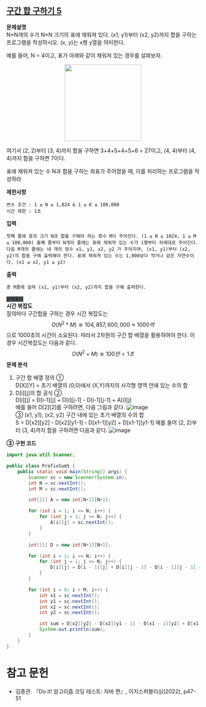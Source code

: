 ## [구간 합 구하기 5](https://www.acmicpc.net/problem/11660)
**문제설명**  
N×N개의 수가 N×N 크기의 표에 채워져 있다. (x1, y1)부터 (x2, y2)까지 합을 구하는 프로그램을 작성하시오. (x, y)는 x행 y열을 의미한다.

예를 들어, N = 4이고, 표가 아래와 같이 채워져 있는 경우를 살펴보자.  
<p style="text-align: center;">
<img src="https://user-images.githubusercontent.com/62678386/194013762-50d9ac04-eb0a-422d-bbc6-f732ab95c8c6.png" width="200" height="200">
</p>


여기서 (2, 2)부터 (3, 4)까지 합을 구하면 3+4+5+4+5+6 = 27이고, (4, 4)부터 (4, 4)까지 합을 구하면 7이다.

표에 채워져 있는 수 N과 합을 구하는 좌표가 주어졌을 때, 이를 처리하는 프로그램을 작성하라

**제한사항**  
~~~
변수 조건 : 1 ≤ N ≤ 1,024 & 1 ≤ K ≤ 100,000
시간 제한 : 1초
~~~
**입력**
~~~
첫째 줄에 표의 크기 N과 합을 구해야 하는 횟수 M이 주어진다. (1 ≤ N ≤ 1024, 1 ≤ M ≤ 100,000) 둘째 줄부터 N개의 줄에는 표에 채워져 있는 수가 1행부터 차례대로 주어진다. 다음 M개의 줄에는 네 개의 정수 x1, y1, x2, y2 가 주어지며, (x1, y1)부터 (x2, y2)의 합을 구해 출력해야 한다. 표에 채워져 있는 수는 1,000보다 작거나 같은 자연수이다. (x1 ≤ x2, y1 ≤ y2)
~~~
**출력**
~~~
총 M줄에 걸쳐 (x1, y1)부터 (x2, y2)까지 합을 구해 출력한다.
~~~
<code style="background-color:#4D5357;">문제풀이</code>  
**시간 복잡도**  
질의마다 구간합을 구하는 경우 시간 복잡도는
$$O(N^2*M) ≅ 104,857,600,000 ≈ 1000억$$
으로 1000초의 시간이 소요된다.
따라서 2차원의 구간 합 배열을 활용하여야 한다. 이 경우 시간복잡도는 다음과 같다.  
$$O(N^2+M) ≅ 100만 < 1초$$
**문제 분석**  
1. 구간 합 배열 정의  ①   
D[X][Y] = 초기 배열의 (0,0)에서 (X,Y)까지의 사각형 영역 안에 있는 수의 합  
2. D[i][j]의 합 공식  ②   
D[i][j] = D[i-1][j] + D[i][j-1] - D[i-1][j-1] + A[i][j]  
예를 들어 D[2][2]를 구하려면, 다음 그림과 같다.
![image](https://user-images.githubusercontent.com/62678386/194022236-0ab21f84-b140-4d19-a803-d1e69b25c515.png)  
③ (x1, y1), (x2, y2) 구간 내에 있는 초기 배열의 수의 합  
S = D[x2][y2] - D[x2][y1-1] - D[x1-1][y2] + D[x1-1][y1-1]
예를 들어 (2, 2)부터 (3, 4)까지 합을 구하려면 다음과 같다.
![image](https://user-images.githubusercontent.com/62678386/194026952-65616b75-d77f-49f3-85a4-8cf312a0cada.png)

**③ 구현 코드**  

```java
import java.util.Scanner;

public class PrefixSum5 {
    public static void main(String[] args) {
        Scanner sc = new Scanner(System.in);
        int N = sc.nextInt();
        int M = sc.nextInt();

        int[][] A = new int[N+1][N+1];

        for (int i = 1; i <= N; i++) {
            for (int j = 1; j <= N; j++) {
                A[i][j] = sc.nextInt();
            }
        }

        int[][] D = new int[N+1][N+1];

        for (int i = 1; i <= N; i++) {
            for (int j = 1; j <= N; j++) {
                D[i][j] = D[i - 1][j] + D[i][j - 1] - D[i - 1][j - 1] + A[i][j];
            }
        }

        for (int i = 0; i < M; i++) {
            int x1 = sc.nextInt();
            int y1 = sc.nextInt();
            int x2 = sc.nextInt();
            int y2 = sc.nextInt();

            int sum = D[x2][y2] - D[x2][y1 - 1] - D[x1 - 1][y2] + D[x1 - 1][y1 - 1];
            System.out.println(sum);
        }
    }
}
```

# 참고 문헌
- 김종관. 『Do it! 알고리즘 코딩 테스트: 자바 편』, 이지스퍼블리싱(2022), p47-51
